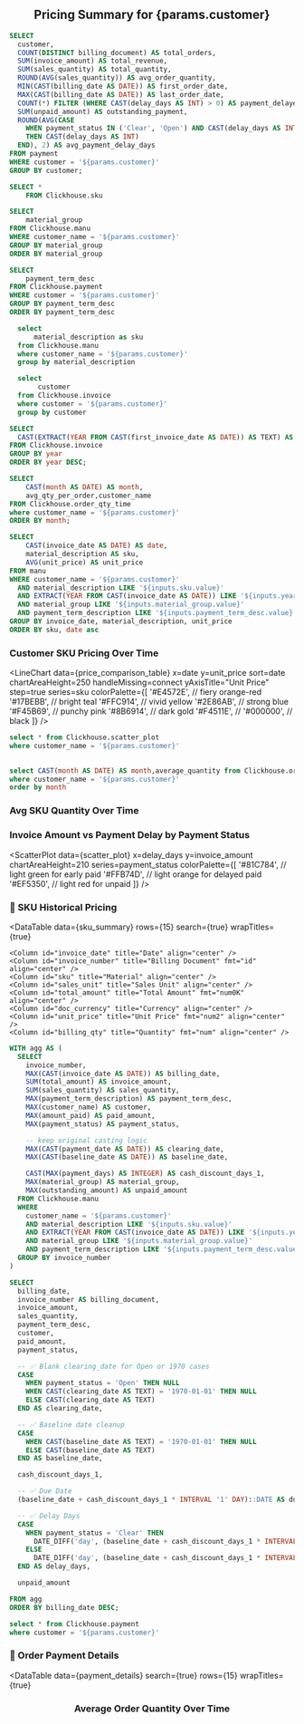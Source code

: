 <center>

## Pricing Summary for {params.customer}

</center>



```sql kpi
SELECT
  customer,
  COUNT(DISTINCT billing_document) AS total_orders,
  SUM(invoice_amount) AS total_revenue,
  SUM(sales_quantity) AS total_quantity,
  ROUND(AVG(sales_quantity)) AS avg_order_quantity,
  MIN(CAST(billing_date AS DATE)) AS first_order_date,
  MAX(CAST(billing_date AS DATE)) AS last_order_date,
  COUNT(*) FILTER (WHERE CAST(delay_days AS INT) > 0) AS payment_delayed_orders,
  SUM(unpaid_amount) AS outstanding_payment,
  ROUND(AVG(CASE 
    WHEN payment_status IN ('Clear', 'Open') AND CAST(delay_days AS INT) > 0 
    THEN CAST(delay_days AS INT) 
  END), 2) AS avg_payment_delay_days
FROM payment
WHERE customer = '${params.customer}'
GROUP BY customer;
```

```sql sku_summary
SELECT *
    FROM Clickhouse.sku
```

<center>

<Dropdown data={year} name=year value=year defaultValue='%' title="Year" >
<DropdownOption value="%" valueLabel="All Years"/>
</Dropdown>

<Dropdown data={material_group} name=material_group value=material_group defaultValue='%' title="Material Group">
  <DropdownOption value="%" valueLabel="All"/>
</Dropdown>

<Dropdown data={payment_term_desc} name=payment_term_desc value=payment_term_desc defaultValue='%' title="Payment Term">
  <DropdownOption value="%" valueLabel="All"/>
</Dropdown>


<Dropdown data={sku} name=sku value=sku defaultValue='{params.sku}' title="SKU">
  <DropdownOption value="%" valueLabel="All"/>
</Dropdown>

<Dropdown data={customer} name=customer value=customer defaultValue='{params.customer}' title="Customer">
</Dropdown>

</center>

<Grid cols=3>
    <BigValue 
        data={kpi} 
        value=total_orders
        title="Total Orders"
        fmt=num0
    />
    <BigValue 
        data={kpi} 
        value=total_quantity
        title="Total Quantity"
        fmt=num0
    />
    <BigValue 
        data={kpi} 
        value=avg_order_quantity
        title="Average Order Quantity"
        fmt=num0
    />
</Grid>


<Grid cols=3>
    <BigValue 
        data={kpi} 
        value=total_revenue
        title="Total Revenue"
        fmt=num0
    />
    <BigValue 
        data={kpi} 
        value=first_order_date
        title="First Order Date"
    />
    <BigValue 
        data={kpi} 
        value=last_order_date
        title="Last Order Date"
    />
</Grid>

<Grid cols=3>
    <BigValue 
        data={kpi} 
        value=payment_delayed_orders
        title="Payment Delayed Orders"
        fmt=num0
    />

<BigValue 
        data={kpi} 
        value=outstanding_payment
        title="Outstanding Payment"
        fmt=num0
    />

<BigValue 
        data={kpi} 
        value=avg_payment_delay_days
        title="Average Payment Delay (Days)"
        fmt=num0
    />

</Grid>



```sql material_group
SELECT
    material_group
FROM Clickhouse.manu
WHERE customer_name = '${params.customer}'
GROUP BY material_group
ORDER BY material_group
```

```sql payment_term_desc
SELECT
    payment_term_desc
FROM Clickhouse.payment
WHERE customer = '${params.customer}'  
GROUP BY payment_term_desc
ORDER BY payment_term_desc
```

```sql sku  
  select
      material_description as sku
  from Clickhouse.manu
  where customer_name = '${params.customer}'
  group by material_description
```

```sql customer
  select
       customer
  from Clickhouse.invoice
  where customer = '${params.customer}'
  group by customer
```

```sql year
SELECT
  CAST(EXTRACT(YEAR FROM CAST(first_invoice_date AS DATE)) AS TEXT) AS year
FROM Clickhouse.invoice
GROUP BY year
ORDER BY year DESC;
```

```sql avg_qty_per_order_over_time
SELECT 
    CAST(month AS DATE) AS month,
    avg_qty_per_order,customer_name
FROM Clickhouse.order_qty_time
where customer_name = '${params.customer}'
ORDER BY month;

```

```sql price_comparison_table
SELECT
    CAST(invoice_date AS DATE) AS date,
    material_description AS sku,
    AVG(unit_price) AS unit_price
FROM manu
WHERE customer_name = '${params.customer}'
  AND material_description LIKE '${inputs.sku.value}'
  AND EXTRACT(YEAR FROM CAST(invoice_date AS DATE)) LIKE '${inputs.year.value}'
  AND material_group LIKE '${inputs.material_group.value}'
  AND payment_term_description LIKE '${inputs.payment_term_desc.value}'
GROUP BY invoice_date, material_description, unit_price
ORDER BY sku, date asc
```


### Customer SKU Pricing Over Time
<LineChart
data={price_comparison_table}
x=date
y=unit_price
sort=date
chartAreaHeight=250
handleMissing=connect
yAxisTitle="Unit Price"
step=true
series=sku
colorPalette={[
  '#E4572E', // fiery orange-red
  '#17BEBB', // bright teal
  '#FFC914', // vivid yellow
  '#2E86AB', // strong blue
  '#F45B69',  // punchy pink
  '#8B6914',  // dark gold
  '#F4511E',  // 
  '#000000',  // black
]}
/>


```sql scatter_plot
select * from Clickhouse.scatter_plot
where customer_name = '${params.customer}'
```


```sql avg_qty_per_sku
   
select CAST(month AS DATE) AS month,average_quantity from Clickhouse.order_qty_time
where customer_name = '${params.customer}'
order by month
```

<Grid cols=2>

<div>


### Avg SKU Quantity Over Time

<LineChart
data={avg_qty_per_sku}
x=month
y=average_quantity
chartAreaHeight=220
yAxisTitle="Avg Qty per SKU"
yFmt=num0k
/>


</div>

<div>

### Invoice Amount vs Payment Delay by Payment Status

<ScatterPlot 
    data={scatter_plot}
    x=delay_days
    y=invoice_amount
    chartAreaHeight=210
    series=payment_status
    colorPalette={[
'#81C784', // light green for early paid
'#FFB74D', // light orange for delayed paid  
'#EF5350', // light red for unpaid
]}
/>
</div>

</Grid>


### 📅 SKU Historical Pricing

<DataTable 
    data={sku_summary}
    rows={15}
    search={true}
    wrapTitles={true}
>
    <Column id="invoice_date" title="Date" align="center" />
    <Column id="invoice_number" title="Billing Document" fmt="id" align="center" />
    <Column id="sku" title="Material" align="center" />
    <Column id="sales_unit" title="Sales Unit" align="center" />
    <Column id="total_amount" title="Total Amount" fmt="num0K" align="center" />
    <Column id="doc_currency" title="Currency" align="center" />
    <Column id="unit_price" title="Unit Price" fmt="num2" align="center" />
    <Column id="billing_qty" title="Quantity" fmt="num" align="center" />
</DataTable>


```sql order_payment_details
WITH agg AS (
  SELECT
    invoice_number,
    MAX(CAST(invoice_date AS DATE)) AS billing_date,
    SUM(total_amount) AS invoice_amount,
    SUM(sales_quantity) AS sales_quantity,
    MAX(payment_term_description) AS payment_term_desc,
    MAX(customer_name) AS customer,
    MAX(amount_paid) AS paid_amount,
    MAX(payment_status) AS payment_status,

    -- keep original casting logic
    MAX(CAST(payment_date AS DATE)) AS clearing_date,
    MAX(CAST(baseline_date AS DATE)) AS baseline_date,

    CAST(MAX(payment_days) AS INTEGER) AS cash_discount_days_1,
    MAX(material_group) AS material_group,
    MAX(outstanding_amount) AS unpaid_amount
  FROM Clickhouse.manu
  WHERE 
    customer_name = '${params.customer}'
    AND material_description LIKE '${inputs.sku.value}'
    AND EXTRACT(YEAR FROM CAST(invoice_date AS DATE)) LIKE '${inputs.year.value}'
    AND material_group LIKE '${inputs.material_group.value}'
    AND payment_term_description LIKE '${inputs.payment_term_desc.value}'
  GROUP BY invoice_number
)

SELECT
  billing_date,
  invoice_number AS billing_document,
  invoice_amount,
  sales_quantity,
  payment_term_desc,
  customer,
  paid_amount,
  payment_status,

  -- ✅ Blank clearing_date for Open or 1970 cases
  CASE 
    WHEN payment_status = 'Open' THEN NULL
    WHEN CAST(clearing_date AS TEXT) = '1970-01-01' THEN NULL
    ELSE CAST(clearing_date AS TEXT)
  END AS clearing_date,

  -- ✅ Baseline date cleanup
  CASE 
    WHEN CAST(baseline_date AS TEXT) = '1970-01-01' THEN NULL
    ELSE CAST(baseline_date AS TEXT)
  END AS baseline_date,

  cash_discount_days_1,

  -- ✅ Due Date
  (baseline_date + cash_discount_days_1 * INTERVAL '1' DAY)::DATE AS due_date,

  -- ✅ Delay Days
  CASE 
    WHEN payment_status = 'Clear' THEN 
      DATE_DIFF('day', (baseline_date + cash_discount_days_1 * INTERVAL '1' DAY)::DATE, clearing_date)
    ELSE 
      DATE_DIFF('day', (baseline_date + cash_discount_days_1 * INTERVAL '1' DAY)::DATE, CURRENT_DATE)
  END AS delay_days,

  unpaid_amount

FROM agg
ORDER BY billing_date DESC;
```

```sql payment_details
select * from Clickhouse.payment
where customer = '${params.customer}'
```

### 📅 Order Payment Details

<DataTable
  data={payment_details}
  search={true}
  rows={15}
  wrapTitles={true}
>
  <Column id="billing_date" title="Date" align="center" />
  <Column id="billing_document" title="Billing Document" fmt="id" align="center" />
  <Column id="invoice_amount" title="Invoice Amount" fmt="num1k" align="center" />
  <Column id="sales_quantity" title="Qty" fmt="num" align="center" />
  <Column id="payment_term_desc" title="Payment Term" align="center" />
  <Column id="paid_amount" title="Paid Amount" fmt="num1k" align="center" />
  <Column id="payment_status" title="Payment Status" align="center" />
  <Column id="clearing_date" title="Clearing Date" align="center" />
  <Column id="baseline_date" title="Baseline Date" align="center" />
  <Column id="cash_discount_days_1" title="Credit Days" fmt="num" align="center" />
  <Column id="due_date" title="Due Date" align="center" />
  <Column id="delay_days" title="Delay Days" fmt="num" align="center" />
  <Column id="unpaid_amount" title="Unpaid Amount" fmt="num1k" align="center" />
</DataTable>


### Average Order Quantity Over Time

<LineChart
data={avg_qty_per_order_over_time}
x=month
y=avg_qty_per_order
yFmt=num0k
yAxisTitle="Avg Qty per Order"
/>  